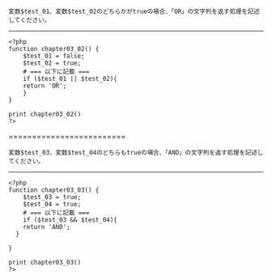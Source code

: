 ```
変数$test_01、変数$test_02のどちらかがtrueの場合、「OR」の文字列を返す処理を記述してください。
```
------------------
```
<?php
function chapter03_02() {
    $test_01 = false;
    $test_02 = true;
    # === 以下に記載 ===
    if ($test_01 || $test_02){
    return 'OR';
    }
}

print chapter03_02()
?>
```

=========================
```
変数$test_03、変数$test_04のどちらもtrueの場合、「AND」の文字列を返す処理を記述してください。

```
--------
```
<?php
function chapter03_03() {
    $test_03 = true;
    $test_04 = true;
    # === 以下に記載 ===
    if ($test_03 && $test_04){
    return 'AND';
  }  
    
}

print chapter03_03()
?>
```
